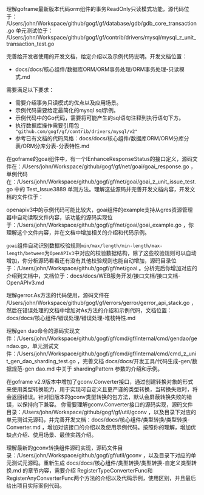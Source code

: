 



理解goframe最新版本代码orm组件的事务ReadOnly只读模式功能，源代码位于：
/Users/john/Workspace/github/gogf/gf/database/gdb/gdb_core_transaction.go
单元测试位于：
/Users/john/Workspace/github/gogf/gf/contrib/drivers/mysql/mysql_z_unit_transaction_test.go

完善给开发者使用的开发文档，给定介绍以及示例代码说明。开发文档位置：
- docs/docs/核心组件/数据库ORM/ORM事务处理/ORM事务处理-只读模式.md


需要满足以下要求：
- 需要介绍事务只读模式的优点以及应用场景。
- 示例代码需要给定最简化的mysql sql示例。
- 示例代码中的Go代码，需要将可能产生的sql语句注释到执行语句下方。
- 执行数据库操作需要引用包 `_ "github.com/gogf/gf/contrib/drivers/mysql/v2"`
- 参考已有文档的代码风格：docs/docs/核心组件/数据库ORM/ORM分库分表/ORM分库分表-分表特性.md




在goframe的goai组件中，有一个IEnhanceResponseStatus的接口定义，源码文件在：/Users/john/Workspace/github/gogf/gf/net/goai/goai_response.go ，单例代码在：/Users/john/Workspace/github/gogf/gf/net/goai/goai_z_unit_issue_test.go 中的 Test_Issue3889 单测方法。理解这些源码并完善开发文档内容，开发文档的文件位于：

openapiv3中的示例代码可能比较大，goai组件的example支持从gres资源管理器中自动读取文件内容，该功能的源码实现位于：/Users/john/Workspace/github/gogf/gf/net/goai/goai_example.go ，你理解这个文件内容，并在文档中增加相关的介绍和代码示例。


`goai`组件自动识别数据校验规则`min/max/length/min-length/max-length/between`为`OpenAPIv3`中对应的校验数据结构，除了这些校验规则可以自动增加，你分析源码看看还有没有其他校验规则也能自动增加，源码目录位于：/Users/john/Workspace/github/gogf/gf/net/goai 。分析完后你增加对应的介绍到文档中，文档位于：docs/docs/WEB服务开发/接口文档/接口文档-OpenAPIv3.md


理解gerror.As方法的代码使用，源码文件在 /Users/john/Workspace/github/gogf/gf/errors/gerror/gerror_api_stack.go ，然后在错误处理的文档中增加对As方法的介绍和示例代码，文档位置：docs/docs/核心组件/错误处理/错误处理-堆栈特性.md


理解gen dao命令的源码实现文件：/Users/john/Workspace/github/gogf/gf/cmd/gf/internal/cmd/gendao/gendao.go，单元测试文件：/Users/john/Workspace/github/gogf/gf/cmd/gf/internal/cmd/cmd_z_unit_gen_dao_sharding_test.go ，完善文档 docs/docs/开发工具/代码生成-gen/数据规范-gen dao.md 中关于 shardingPattern 参数的介绍和示例。


在goframe v2.9版本中增加了gconv.Converter接口，通过创建转换对象的形式来使用类型转换能力，用于实现可自定义且更严谨的类型转换，当转换失败时，将会返回错误。针对旧版本的gconv类型转换的包方法，默认会屏蔽转换失败的错误，以保持向下兼容。
你需要理解gconv.Converter接口的源码实现，源码文件目录：/Users/john/Workspace/github/gogf/gf/util/gconv ，以及目录下对应的单元测试元源码，并完善开发文档：docs/docs/核心组件/类型转换/类型转换-Converter.md ，增加对该接口的介绍以及使用示例代码。按照你的理解，增加优缺点介绍、使用场景、最佳实践介绍。



理解最新的gconv转换组件源码实现，源码文件目录：/Users/john/Workspace/github/gogf/gf/util/gconv ，以及目录下对应的单元测试元源码。重新生成 docs/docs/核心组件/类型转换/类型转换-自定义类型转换.md 的章节内容，需要介绍 RegisterTypeConverterFunc和RegisterAnyConverterFunc两个方法的介绍以及代码示例，使用区别，并且最后给出项目实际案例代码。